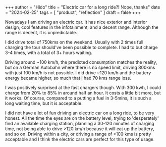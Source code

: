 +++
author = "Hido"
title = "Electric car for a long ride?! Nope, thanks"
date = "2024-02-25"
tags = [
  "product",
  "reflection"
]
draft = false
+++

Nowadays I am driving an electric car. It has nice exterior and interior design, cool features in the infotainment, and a decent range. Although the range is decent, it is unpredictable. 

I did drive total of 750kms on the weekend. Usually with 2 times full charging the tour should've been possible to complete. I had to but charge 3-4 times, with a total of 3+ hours waiting. 

Driving around ~100 km/h, the predicted consumption matches the reality, but on a German Autobahn where there is no speed limit, driving 800kms with just 100 km/h is not possible. I did drive ~120 km/h and the battery energy became higher, so much that I had 70 kms range loss. 

I was positively surprised at the fast chargers though. With 300 kwh, I could charge from 20% to 85% in around half an hour. It costs a little bit more, but it works. Of course, compared to a putting a fuel in 3-5mins, it is such a long waiting time, but it is acceptable. 

I did not have a lot of fun driving an electric car on a long ride, to be very honest. All the time the eyes are on the battery level, trying to 'desperately' find an available charging station, planning a 30-120 minutes of charging time, not being able to drive >120 km/h because it will eat up the battery, and so on. Driving within a city, or driving a range of <100 kms is pretty acceptable and I think the electric cars are perfect for this type of usage.